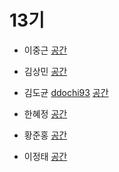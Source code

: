 # 13기

- 이중근 [](https://github.com/)
[공간](https://github.com/StudyFork/GoogryAndroidArchitectureStudy/tree/master/class13/)

- 김상민 [](https://github.com/)
[공간](https://github.com/StudyFork/GoogryAndroidArchitectureStudy/tree/master/class13/)

- 김도균 [ddochi93](https://github.com/ddochi93/)
[공간](https://github.com/StudyFork/GoogryAndroidArchitectureStudy/tree/master/class13/ddochi93)

- 한혜정 [](https://github.com/)
[공간](https://github.com/StudyFork/GoogryAndroidArchitectureStudy/tree/master/class13/)

- 황준홍 [](https://github.com/)
[공간](https://github.com/StudyFork/GoogryAndroidArchitectureStudy/tree/master/class13/)

- 이정태 [](https://github.com/)
[공간](https://github.com/StudyFork/GoogryAndroidArchitectureStudy/tree/master/class13/)
